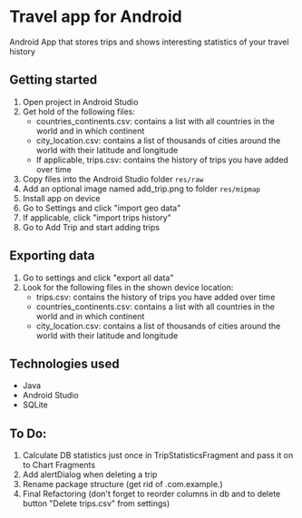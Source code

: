 # Travel app for Android
Android App that stores trips and shows interesting statistics of your travel history

## Getting started
1. Open project in Android Studio
1. Get hold of the following files:
    - countries_continents.csv: contains a list with all countries in the world and in which continent
    - city_location.csv: contains a list of thousands of cities around the world with their latitude and longitude
    - If applicable, trips.csv: contains the history of trips you have added over time
1. Copy files into the Android Studio folder `res/raw`
1. Add an optional image named add_trip.png to folder `res/mipmap`
1. Install app on device
1. Go to Settings and click "import geo data"
1. If applicable, click "import trips history"
1. Go to Add Trip and start adding trips

## Exporting data
1. Go to settings and click "export all data"
1. Look for the following files in the shown device location:
    - trips.csv: contains the history of trips you have added over time
    - countries_continents.csv: contains a list with all countries in the world and in which continent
    - city_location.csv: contains a list of thousands of cities around the world with their latitude and longitude

## Technologies used
- Java
- Android Studio
- SQLite

## To Do:
1. Calculate DB statistics just once in TripStatisticsFragment and pass it on to Chart Fragments
1. Add alertDialog when deleting a trip
1. Rename package structure (get rid of .com.example.)
1. Final Refactoring (don't forget to reorder columns in db and to delete button "Delete trips.csv" from settings)

